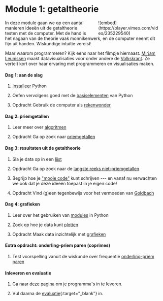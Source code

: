# Module 1: getaltheorie

<div style="width: 40%; float:right; margin-left: 2em;">
![embed](https://player.vimeo.com/video/235229540)
</div>

In deze module gaan we op een aantal manieren ideeën uit de getaltheorie testen
met de computer. Met de hand is het nagaan van de theorie vaak monnikenwerk, en de computer neemt dit fijn uit handen. Wiskundige intuïtie vereist!

Maar waarom programmeren? Kijk eens naar het filmpje hiernaast. [Mirjam Leunissen](http://www.dutchdatadesign.nl) maakt datavisualisaties voor onder andere de [Volkskrant](https://www.volkskrant.nl/kijkverder/2015/klimaatkennis/). Ze vertelt kort over haar ervaring met programmeren en visualisaties maken.

#### Dag 1: aan de slag

1. [Installeer](/naslag/installatie-computer) Python

2. Oefen vervolgens goed met de [basiselementen](/python/basiselementen) van Python

3. <span class="badge badge-primary">Opdracht</span> Gebruik de computer als  [rekenwonder](/getaltheorie/rekenwonder)

#### Dag 2: priemgetallen

1. Leer meer over [algoritmen](/python/algoritmen)

3. <span class="badge badge-primary">Opdracht</span> Ga op zoek naar [priemgetallen](/getaltheorie/priemgetallen)

#### Dag 3: resultaten uit de getaltheorie

1. Sla je data op in een [lijst](/python/lijsten)

2. <span class="badge badge-primary">Opdracht</span> Ga op zoek naar de [langste reeks niet-priemgetallen](/getaltheorie/reeks)

3. Begrijp hoe je ["mooie code"](/naslag/stijlgids) kunt schrijven --- en vanaf nu verwachten we ook dat je deze ideeën toepast in je eigen code!

4. <span class="badge badge-primary">Opdracht</span> Vind (g)een tegenbewijs voor het vermoeden van [Goldbach](/getaltheorie/goldbach)

#### Dag 4: grafieken

1. Leer over het gebruiken van [modules](/python/modules) in Python

2. Zoek op hoe je data kunt [plotten](/technieken/plot)

3. <span class="badge badge-primary">Opdracht</span> Maak data inzichtelijk met [grafieken](/getaltheorie/grafieken)

#### Extra opdracht: onderling-priem paren (coprimes)

1. Test voorspelling vanuit de wiskunde over frequentie [onderling-priem paren](/getaltheorie/extra)


#### Inleveren en evaluatie

1. Ga naar [deze pagina](/getaltheorie/inleveren) om je programma's in te leveren.

2. Vul daarna de [evaluatie](https://goo.gl/forms/gwRSgA3bBnpcAkME2){:target="_blank"} in.
